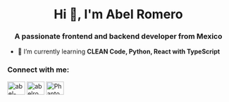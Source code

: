 <h1 align="center">Hi 👋, I'm Abel Romero</h1>
<h3 align="center">A passionate frontend and backend developer from Mexico</h3>

- 🌱 I’m currently learning **CLEAN Code, Python, React with TypeScript**

<h3 align="left">Connect with me:</h3>
<p align="left">
<a href="https://linkedin.com/in/abel-romero-ruiz-999440132" target="blank"><img align="center" src="https://raw.githubusercontent.com/rahuldkjain/github-profile-readme-generator/master/src/images/icons/Social/linked-in-alt.svg" alt="abel-romero-ruiz-999440132" height="30" width="40" /></a>
<a href="https://instagram.com/abelromeror" target="blank"><img align="center" src="https://raw.githubusercontent.com/rahuldkjain/github-profile-readme-generator/master/src/images/icons/Social/instagram.svg" alt="abelromeror" height="30" width="40" /></a>
<a href="https://discord.gg/PhantomSystem#2579" target="blank"><img align="center" src="https://raw.githubusercontent.com/rahuldkjain/github-profile-readme-generator/master/src/images/icons/Social/discord.svg" alt="PhantomSystem#2579" height="30" width="40" /></a>
</p>

